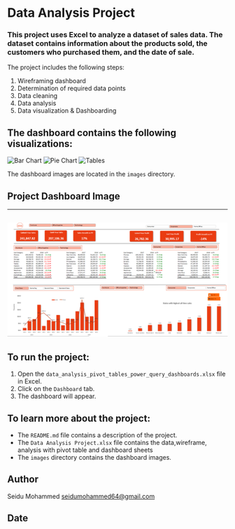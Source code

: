 # Data Analysis Project

### This project uses Excel to analyze a dataset of sales data. The dataset contains information about the products sold, the customers who purchased them, and the date of sale.

The project includes the following steps:
1. Wireframing dashboard
2. Determination of required data points
3. Data cleaning
4. Data analysis
5. Data visualization & Dashboarding

## The dashboard contains the following visualizations:
![Bar Chart](1)
![Pie Chart](2)
![Tables](3)

The dashboard images are located in the `images` directory.
## Project Dashboard Image
---
![Completed Project Dashboard](sales-data-excel.PNG)
---

## To run the project:

1. Open the `data_analysis_pivot_tables_power_query_dashboards.xlsx` file in Excel.
2. Click on the `Dashboard` tab.
3. The dashboard will appear.

## To learn more about the project:

* The `README.md` file contains a description of the project.
* The `Data Analysis Project.xlsx` file contains the data,wireframe, analysis with pivot table and dashboard sheets
* The `images` directory contains the dashboard images.

## Author

Seidu Mohammed <seidumohammed64@gmail.com>

## Date